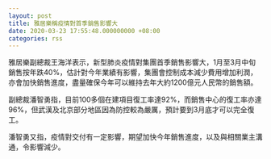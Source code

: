 ```yaml
---
layout: post
title: 雅居樂稱疫情對首季銷售影響大
date: 2020-03-23 17:55:48.000000000 +08:00
categories: rss
---
```


雅居樂副總裁王海洋表示，新型肺炎疫情對集團首季銷售影響大，1月至3月中旬銷售按年跌40%，估計對今年業績有影響，集團會控制成本減少費用增加利潤，亦會加快銷售進度，盡量確保今年可以維持去年大約1200億元人民幣的銷售額。

副總裁潘智勇指，目前100多個在建項目復工率達92%，而銷售中心的復工率亦達96%，但武漢及北京部分地區因為防控較為嚴厲，預計要到3月底才可以完全復工。

潘智勇又指，疫情對交付有一定影響，期望加快今年銷售進度，以及與相關業主溝通，令影響減少。
